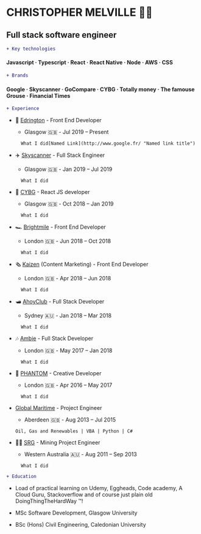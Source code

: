 # CHRISTOPHER MELVILLE 👨‍💻

## Full stack software engineer

```diff
+ Key technologies 
```

 #### Javascript · Typescript · React · React Native · Node · AWS · CSS


```diff
+ Brands
```

 #### Google · Skyscanner · GoCompare · CYBG · Totally money · The famouse Grouse · Financial Times

```diff
+ Experience
```

* 🥃 [Edrington](https://www.edrington.com/) - Front End Developer 
  * Glasgow 🇬🇧󠁧󠁢󠁳󠁣󠁴󠁿󠁧󠁢󠁳󠁣󠁴󠁿 - Jul 2019 – Present


  ```
    What I did[Named Link](http://www.google.fr/ "Named link title")
  ```

* ✈️ [Skyscanner](https://www.skyscanner.net/) - Full Stack Engineer 
  * Glasgow 🇬🇧󠁧󠁢󠁳󠁣󠁴󠁿 - Jan 2019 – Jul 2019
  
  ```
    What I did
  ```

* 🏦 [CYBG](https://www.cybg.com/) - React JS developer 
  *  Glasgow 🇬🇧󠁧󠁢󠁳󠁣󠁴󠁿 - Oct 2018 – Jan 2019
  
  ```
    What I did
  ```

* 🏎️ [Brightmile](https://www.brightmile.io/) - Front End Developer 
  * London 🇬🇧󠁧󠁢󠁥󠁮󠁧󠁿󠁧󠁢󠁳󠁣󠁴󠁿 - Jun 2018 – Oct 2018
  
  ```
    What I did
  ```

* 🗞️ [Kaizen](https://www.kaizen.co.uk/) (Content Marketing) - Front End Developer 
  * London 🇬🇧 - Apr 2018 – Jun 2018
  
  ```
    What I did
  ```

* 🛥️ [AhoyClub](https://ahoyclub.com/) - Full Stack Developer 
  * Sydney 🇦🇺 - Jan 2018 – Mar 2018
  
  ```
    What I did
  ```

* 🎶 [Ambie](https://www.ambie.fm/) - Full Stack Developer
  * London 🇬🇧 - May 2017 – Jan 2018
  
  ```
    What I did
  ```

* 👻 [PHANTOM](https://phantom.land/work/) - Creative Developer 
  * London 🇬🇧 - Apr 2016 – May 2017
  
  ```
    What I did
  ```

* [Global Maritime](https://www.globalmaritime.com/) - Project Engineer 
  * Aberdeen 🇬🇧 - Aug 2013 – Jul 2015

  ```
  Oil, Gas and Renewables | VBA | Python | C#
  ```

* 👷‍♂️ [SRG](https://www.srgglobal.com.au/) - Mining Project Engineer
  * Western Australia 🇦🇺 - Aug 2011 – Sep 2013
    
  ```
    What I did
  ```

``` diff
+ Education
```

* Load of practical learning on Udemy, Eggheads, Code academy, A Cloud Guru, Stackoverflow and of course just plain old DoingThingTheHardWay ™!

* MSc Software Development, Glasgow University

* BSc (Hons) Civil Engineering, Caledonian University

